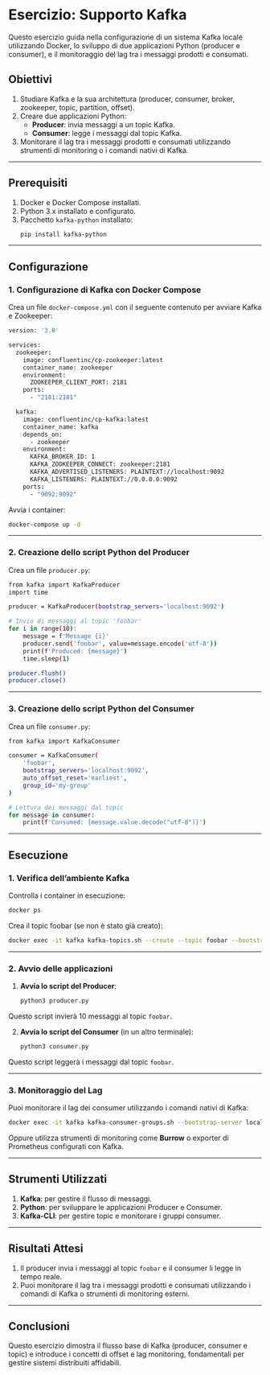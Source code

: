 # Esercizio: Supporto Kafka

Questo esercizio guida nella configurazione di un sistema Kafka locale utilizzando Docker, lo sviluppo di due applicazioni Python (producer e consumer), e il monitoraggio del lag tra i messaggi prodotti e consumati.

## **Obiettivi**

1. Studiare Kafka e la sua architettura (producer, consumer, broker, zookeeper, topic, partition, offset).
2. Creare due applicazioni Python:
   - **Producer**: invia messaggi a un topic Kafka.
   - **Consumer**: legge i messaggi dal topic Kafka.
3. Monitorare il lag tra i messaggi prodotti e consumati utilizzando strumenti di monitoring o i comandi nativi di Kafka.

---

## **Prerequisiti**

1. Docker e Docker Compose installati.
2. Python 3.x installato e configurato.
3. Pacchetto `kafka-python` installato:
   ```bash
   pip install kafka-python
   ```

---

## Configurazione

### 1. Configurazione di Kafka con Docker Compose

Crea un file `docker-compose.yml` con il seguente contenuto per avviare Kafka e Zookeeper:
```bash
version: '3.8'

services:
  zookeeper:
    image: confluentinc/cp-zookeeper:latest
    container_name: zookeeper
    environment:
      ZOOKEEPER_CLIENT_PORT: 2181
    ports:
      - "2181:2181"

  kafka:
    image: confluentinc/cp-kafka:latest
    container_name: kafka
    depends_on:
      - zookeeper
    environment:
      KAFKA_BROKER_ID: 1
      KAFKA_ZOOKEEPER_CONNECT: zookeeper:2181
      KAFKA_ADVERTISED_LISTENERS: PLAINTEXT://localhost:9092
      KAFKA_LISTENERS: PLAINTEXT://0.0.0.0:9092
    ports:
      - "9092:9092"
```

Avvia i container:
   ```bash
   docker-compose up -d
   ```

---

### 2. Creazione dello script Python del Producer

Crea un file `producer.py`:
```bash
from kafka import KafkaProducer
import time

producer = KafkaProducer(bootstrap_servers='localhost:9092')

# Invio di messaggi al topic 'foobar'
for i in range(10):
    message = f'Message {i}'
    producer.send('foobar', value=message.encode('utf-8'))
    print(f'Produced: {message}')
    time.sleep(1)

producer.flush()
producer.close()
```

---

### 3. Creazione dello script Python del Consumer

Crea un file `consumer.py`:
```bash
from kafka import KafkaConsumer

consumer = KafkaConsumer(
    'foobar',
    bootstrap_servers='localhost:9092',
    auto_offset_reset='earliest',
    group_id='my-group'
)

# Lettura dei messaggi dal topic
for message in consumer:
    print(f'Consumed: {message.value.decode("utf-8")}')
```

---

## Esecuzione

### 1. Verifica dell’ambiente Kafka

Controlla i container in esecuzione:
   ```bash
   docker ps
   ```

Crea il topic foobar (se non è stato già creato):
   ```bash
   docker exec -it kafka kafka-topics.sh --create --topic foobar --bootstrap-server localhost:9092 --partitions 1 --replication-factor 1
   ```

---

### 2. Avvio delle applicazioni

1. **Avvia lo script del Producer**:
   ```bash
   python3 producer.py
   ```

Questo script invierà 10 messaggi al topic `foobar`.

2. **Avvia lo script del Consumer** (in un altro terminale):
   ```bash
   python3 consumer.py
   ```

Questo script leggerà i messaggi dal topic `foobar`.

---

### 3. Monitoraggio del Lag

Puoi monitorare il lag dei consumer utilizzando i comandi nativi di Kafka:
   ```bash
   docker exec -it kafka kafka-consumer-groups.sh --bootstrap-server localhost:9092 --group my-group --describe
   ```

Oppure utilizza strumenti di monitoring come **Burrow** o exporter di Prometheus configurati con Kafka.

---

## Strumenti Utilizzati

1. **Kafka**: per gestire il flusso di messaggi.
2. **Python**: per sviluppare le applicazioni Producer e Consumer.
3. **Kafka-CLI**: per gestire topic e monitorare i gruppi consumer.

---

## Risultati Attesi

1. Il producer invia i messaggi al topic `foobar` e il consumer li legge in tempo reale.
2. Puoi monitorare il lag tra i messaggi prodotti e consumati utilizzando i comandi di Kafka o strumenti di monitoring esterni.

---

## Conclusioni

Questo esercizio dimostra il flusso base di Kafka (producer, consumer e topic) e introduce i concetti di offset e lag monitoring, fondamentali per gestire sistemi distribuiti affidabili.
